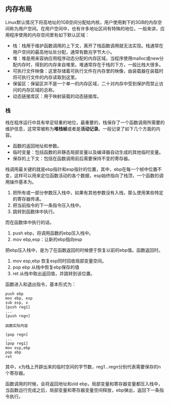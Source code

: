 ## 内存布局
Linux默认情况下将高地址的1GB空间分配给内核，用户使用剩下的3GB的内存空间称为用户空间。在用户空间中，也有许多地址区间有特殊的地位，一般来讲，应用程序使用的内存空间里有如下默认区域：
- 栈：栈用于维护函数调用的上下文，离开了栈函数调用就无法实现。栈通常在用户空间的最高地址处分配，通常有数兆字节大小。
- 堆：堆是用来容纳应用程序动态分配的内存区域，当程序使用malloc或new分配内存时，得到的内存来自堆里。堆通常存在于栈的下方，一般比栈大很多。
- 可执行文件映像：这里存储着可执行文件在内存里的映像，由装载器在装载时将可执行文件的内存读取到这里。
- 保留区：保留区并不是一个单一的内存区域，二十对内存中受到保护而禁止访问的内存区域的总称。
- 动态链接库区：用于映射装载的动态链接库。

### 栈
栈在程序运行中具有举足轻重的地位，最重要的，栈保存了一个函数调用所需要的维护信息，这常常被称为**堆栈帧**或者是**活动记录**。一般记录了如下几个方面的内容。
- 函数的返回地址和参数。
- 临时变量：包括函数的非静态局部变量以及编译器自动生成的其他临时变量。
- 保存的上下文：包括在函数调用前后需要保持不变的寄存器。

栈调用最关键的就是ebp指针和esp指针的位置，其中，ebp在每一个帧中位置不变，这样可以用来定位函数活动的各个数据，esp始终指向了栈顶，一个函数的调用操作基本为。
1. 把所有或一部分参数压入栈中，如果有其他参数没有入栈，那么使用某些特定的寄存器传递。
2. 把当前指令的下一条指令压入栈中。
3. 跳转到函数体中执行。

而在函数体中执行的话。
1. push ebp，将调用函数的ebp压入栈中。
2. mov ebp,esp：让新的ebp指向esp

把ebp压入栈中，是为了在函数返回的时候便于恢复以前的ebp值。函数返回时。

1. mov esp,ebp 恢复esp同时回收局部变量空间。
2. pop ebp 从栈中恢复ebp保存的值
3. ret 从栈中取出返回值，并跳转到该位置。

函数进入和退出指令，基本形式为：
```
push ebp
mov ebp, esp
sub esp, x
[push reg1]
...
[push regn]

函数实际内容

[pop regn]
...
[pop reg1]
mov esp,ebp
pop ebp
ret
```
其中，x为栈上开辟出来的临时空间的字节数，reg1...regn分别代表需要保存的n个寄存器。

函数调用的时候，会将返回地址和old ebp，局部变量和寄存器变量都压入栈中，当函数运行完成之后，局部变量和寄存器变量空间释放，ebp弹出，返回下一条指令执行。
